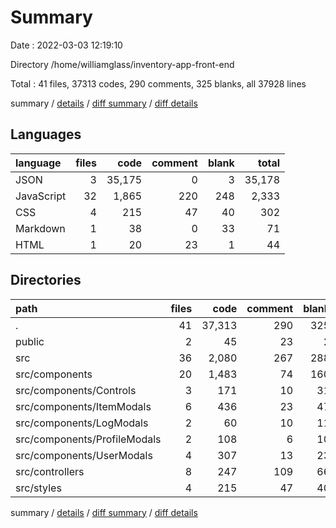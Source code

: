 # Summary

Date : 2022-03-03 12:19:10

Directory /home/williamglass/inventory-app-front-end

Total : 41 files,  37313 codes, 290 comments, 325 blanks, all 37928 lines

summary / [details](details.md) / [diff summary](diff.md) / [diff details](diff-details.md)

## Languages
| language | files | code | comment | blank | total |
| :--- | ---: | ---: | ---: | ---: | ---: |
| JSON | 3 | 35,175 | 0 | 3 | 35,178 |
| JavaScript | 32 | 1,865 | 220 | 248 | 2,333 |
| CSS | 4 | 215 | 47 | 40 | 302 |
| Markdown | 1 | 38 | 0 | 33 | 71 |
| HTML | 1 | 20 | 23 | 1 | 44 |

## Directories
| path | files | code | comment | blank | total |
| :--- | ---: | ---: | ---: | ---: | ---: |
| . | 41 | 37,313 | 290 | 325 | 37,928 |
| public | 2 | 45 | 23 | 2 | 70 |
| src | 36 | 2,080 | 267 | 288 | 2,635 |
| src/components | 20 | 1,483 | 74 | 160 | 1,717 |
| src/components/Controls | 3 | 171 | 10 | 31 | 212 |
| src/components/ItemModals | 6 | 436 | 23 | 47 | 506 |
| src/components/LogModals | 2 | 60 | 10 | 11 | 81 |
| src/components/ProfileModals | 2 | 108 | 6 | 10 | 124 |
| src/components/UserModals | 4 | 307 | 13 | 23 | 343 |
| src/controllers | 8 | 247 | 109 | 66 | 422 |
| src/styles | 4 | 215 | 47 | 40 | 302 |

summary / [details](details.md) / [diff summary](diff.md) / [diff details](diff-details.md)